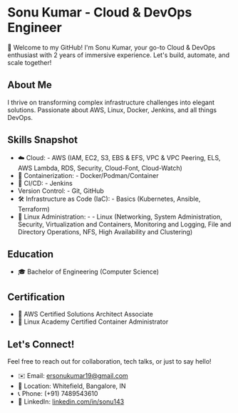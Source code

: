 # Sonu Kumar - Cloud & DevOps Engineer

👋 Welcome to my GitHub! I'm Sonu Kumar, your go-to Cloud & DevOps enthusiast with 2 years of immersive experience. Let's build, automate, and scale together!

## About Me
I thrive on transforming complex infrastructure challenges into elegant solutions. Passionate about AWS, Linux, Docker, Jenkins, and all things DevOps.

## Skills Snapshot
- ☁️ Cloud: - AWS (IAM, EC2, S3, EBS & EFS, VPC & VPC Peering, ELS, AWS Lambda, RDS, Security, Cloud-Font, Cloud-Watch)
- 🐳 Containerization: - Docker/Podman/Container
- 🚀 CI/CD: - Jenkins
-    Version Control: - Git, GitHub
- 🛠️ Infrastructure as Code (IaC): - Basics (Kubernetes, Ansible, Terraform)
- 🐧 Linux Administration: - - Linux (Networking, System Administration, Security, Virtualization and Containers, Monitoring and Logging, File and Directory Operations, NFS, High Availability and Clustering)

## Education
- 🎓 Bachelor of Engineering (Computer Science)

## Certification
- 🏅 AWS Certified Solutions Architect Associate
- 🏅 Linux Academy Certified Container Administrator

## Let's Connect!
Feel free to reach out for collaboration, tech talks, or just to say hello!
- ✉️ Email: ersonukumar19@gmail.com
- 📍 Location: Whitefield, Bangalore, IN
- 📞 Phone: (+91) 7489543610
- 💼 LinkedIn: [linkedin.com/in/sonu143](https://www.linkedin.com/in/sonu143/)
